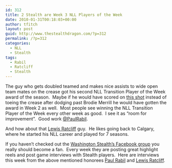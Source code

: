 ```yaml
---
id: 312
title: 2 Stealth are Week 3 NLL Players of the Week
date: 2010-01-31T00:18:03+00:00
author: tfitch
layout: post
guid: http://www.thestealthdragon.com/?p=312
permalink: /?p=312
categories:
  - NLL
  - Stealth
tags:
  - Rabil
  - Ratcliff
  - Stealth
---
```

The guy who gets doubled teamed and makes nice assists to wide open team mates on the crease got his second NLL Transition Player of the Week award of the season.  Maybe if he would have scored on <a href="http://twitpic.com/yd2ay" target="_blank" rel="noopener noreferrer">this shot</a> instead of toeing the crease after dodging past Brodie Merrill he would have gotten the award in Week 2 as well.  Most people see winning the NLL Transition Player of the Week every other week as good.  I see it as &#8220;room for improvement&#8221;.  Good work <a href="http://twitter.com/PaulRabil" target="_blank" rel="noopener noreferrer">@PaulRabil</a>.

And how about that <a href="http://twitter.com/rat42" target="_blank" rel="noopener noreferrer">Lewis Ratcliff</a> guy.  He likes going back to Calgary, where he started his NLL career and played for 7 seasons.

If you haven&#8217;t checked out the <a href="http://www.facebook.com/pages/Washington-Stealth/93620706044" target="_blank" rel="noopener noreferrer">Washington Stealth&#8217;s Facebook group</a> you really should become a fan.  Every week they are posting great highlight reels and post game interviews with Stealth players.  Here are interviews this week from the above mentioned honorees <a href="http://www.facebook.com/video/video.php?v=450692025360" target="_blank" rel="noopener noreferrer">Paul Rabil</a> and <a href="http://www.facebook.com/video/video.php?v=445741580360" target="_blank" rel="noopener noreferrer">Lewis Ratcliff</a>.